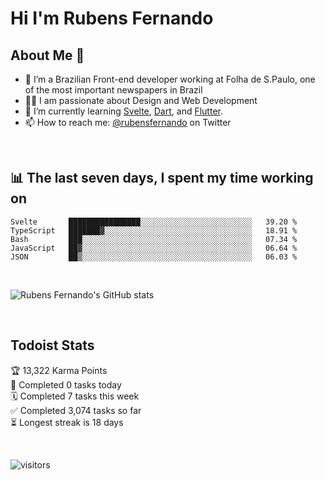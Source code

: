 # Hi I'm Rubens Fernando

## About Me 🚀

- 🌱 I’m a Brazilian Front-end developer working at Folha de S.Paulo, one of the most important newspapers in Brazil
- 👨‍💻 I am passionate about Design and Web Development
- 📖 I’m currently learning [Svelte](https://svelte.dev/), [Dart](https://dart.dev/), and [Flutter](https://flutter.dev/).
- 📫 How to reach me: [@rubensfernando](https://twitter.com/rubensfernando) on Twitter

<br />

## 📊 The last seven days, I spent my time working on

<!--START_SECTION:waka-->
```text
Svelte       ████████████████░░░░░░░░░░░░░░░░░░░░░░░░░   39.20 % 
TypeScript   ███████▓░░░░░░░░░░░░░░░░░░░░░░░░░░░░░░░░░   18.91 % 
Bash         ███░░░░░░░░░░░░░░░░░░░░░░░░░░░░░░░░░░░░░░   07.34 % 
JavaScript   ██▓░░░░░░░░░░░░░░░░░░░░░░░░░░░░░░░░░░░░░░   06.64 % 
JSON         ██▒░░░░░░░░░░░░░░░░░░░░░░░░░░░░░░░░░░░░░░   06.03 % 
```
<!--END_SECTION:waka-->

<br />

![Rubens Fernando's GitHub stats](https://github-readme-stats.vercel.app/api?username=rubensfernando&show_icons=true&hide_border=true)

<br />

## Todoist Stats

<!-- TODO-IST:START -->
🏆  13,322 Karma Points           
🌸  Completed 0 tasks today           
🗓  Completed 7 tasks this week           
✅  Completed 3,074 tasks so far           
⏳  Longest streak is 18 days
<!-- TODO-IST:END -->

<br>

![visitors](https://visitor-badge.laobi.icu/badge?page_id=rubensfernando.rubensfernando)

